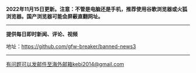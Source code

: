 **2022年11月15日更新。注意：不管是电脑还是手机，推荐使用谷歌浏览器或火狐浏览器。国产浏览器可能会屏蔽直翻网址。**


***

**提供每日即时新闻、评论、视频**

地址：https://github.com/gfw-breaker/banned-news3

***


有问题可以发邮件至海外邮箱kebi2014@gmail.com